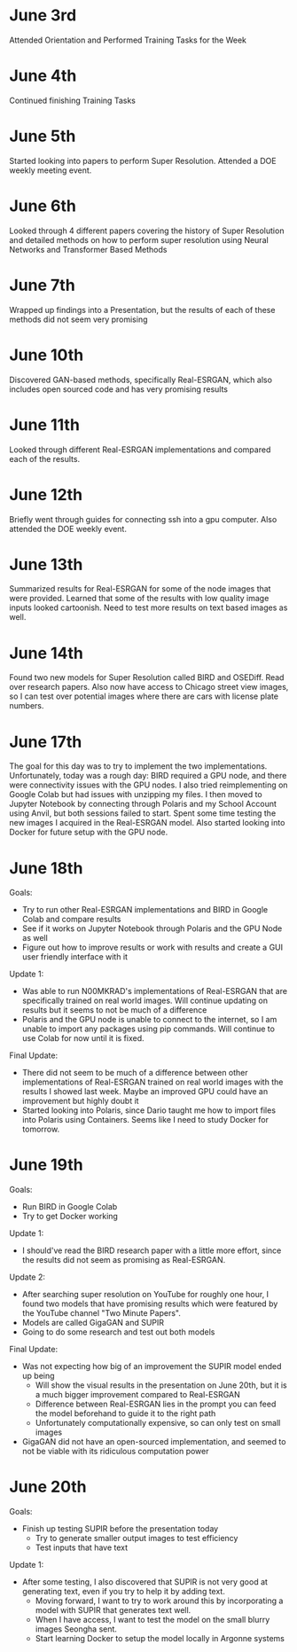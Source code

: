 # June 3rd

Attended Orientation and Performed Training Tasks for the Week

# June 4th

Continued finishing Training Tasks

# June 5th

Started looking into papers to perform Super Resolution. Attended a DOE weekly meeting event.

# June 6th

Looked through 4 different papers covering the history of Super Resolution and detailed methods on  how to perform super resolution using Neural Networks and Transformer Based Methods

# June 7th 

Wrapped up findings into a Presentation, but the results of each of these methods did not seem very promising

# June 10th

Discovered GAN-based methods, specifically Real-ESRGAN, which also includes open sourced code and has very promising results

# June 11th

Looked through different Real-ESRGAN implementations and compared each of the results. 

# June 12th

Briefly went through guides for connecting ssh into a gpu computer. Also attended the DOE weekly event.

# June 13th

Summarized results for Real-ESRGAN for some of the node images that were provided. Learned that some of the results with low quality image inputs looked cartoonish. Need to test more results on text based images as well.

# June 14th

Found two new models for Super Resolution called BIRD and OSEDiff. Read over research papers. Also now have access to Chicago street view images, so I can test over potential images where there are cars with license plate numbers.

# June 17th

The goal for this day was to try to implement the two implementations. Unfortunately, today was a rough day: BIRD required a GPU node, and there were connectivity issues with the GPU nodes. I also tried reimplementing on Google Colab but had issues with unzipping my files. I then moved to Jupyter Notebook by connecting through Polaris and my School Account using Anvil, but both sessions failed to start. Spent some time testing the new images I acquired in the Real-ESRGAN model. Also started looking into Docker for future setup with the GPU node.

# June 18th

Goals:
- Try to run other Real-ESRGAN implementations and BIRD in Google Colab and compare results
- See if it works on Jupyter Notebook through Polaris and the GPU Node as well
- Figure out how to improve results or work with results and create a GUI user friendly interface with it

Update 1:
- Was able to run N00MKRAD's implementations of Real-ESRGAN that are specifically trained on real world images. Will continue updating on results but it seems to not be much of a difference
- Polaris and the GPU node is unable to connect to the internet, so I am unable to import any packages using pip commands. Will continue to use Colab for now until it is fixed.

Final Update:
- There did not seem to be much of a difference between other implementations of Real-ESRGAN trained on real world images with the results I showed last week. Maybe an improved GPU could have an improvement but highly doubt it
- Started looking into Polaris, since Dario taught me how to import files into Polaris using Containers. Seems like I need to study Docker for tomorrow.

# June 19th

Goals:
- Run BIRD in Google Colab
- Try to get Docker working

Update 1:
- I should've read the BIRD research paper with a little more effort, since the results did not seem as promising as Real-ESRGAN.

Update 2:
- After searching super resolution on YouTube for roughly one hour, I found two models that have promising results which were featured by the YouTube channel "Two Minute Papers".
- Models are called GigaGAN and SUPIR
- Going to do some research and test out both models

Final Update:
- Was not expecting how big of an improvement the SUPIR model ended up being
  - Will show the visual results in the presentation on June 20th, but it is a much bigger improvement compared to Real-ESRGAN
  - Difference between Real-ESRGAN lies in the prompt you can feed the model beforehand to guide it to the right path
  - Unfortunately computationally expensive, so can only test on small images
- GigaGAN did not have an open-sourced implementation, and seemed to not be viable with its ridiculous computation power

# June 20th

Goals:
- Finish up testing SUPIR before the presentation today
  - Try to generate smaller output images to test efficiency
  - Test inputs that have text
 
Update 1:
- After some testing, I also discovered that SUPIR is not very good at generating text, even if you try to help it by adding text.
  - Moving forward, I want to try to work around this by incorporating a model with SUPIR that generates text well.
  - When I have access, I want to test the model on the small blurry images Seongha sent.
  - Start learning Docker to setup the model locally in Argonne systems
